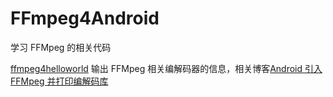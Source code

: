 # FFmpeg4Android
学习 FFMpeg 的相关代码

[ffmpeg4helloworld](https://github.com/liaowjcoder/FFmpeg4Android/tree/master/ffmpeg4helloworld) 输出 FFMpeg 相关编解码器的信息，相关博客[Android 引入 FFMpeg 并打印编解码库](https://www.jianshu.com/p/a2ba501388de)
